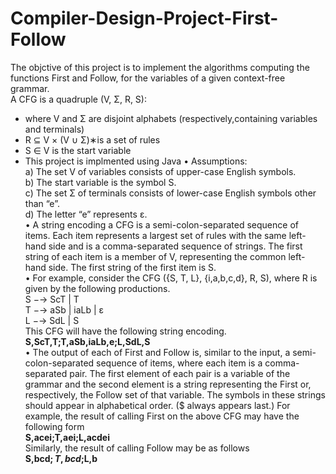 # Compiler-Design-Project-First-Follow
The objctive of this project is to implement the algorithms computing the functions First and Follow, for the variables of a given context-free grammar.   
A CFG is a quadruple (V, Σ, R, S):
* where V and Σ are disjoint alphabets (respectively,containing variables and terminals)
* R ⊆ V × (V ∪ Σ)∗is a set of rules
* S ∈ V is the start variable  
* This project is implmented using Java
•  Assumptions:  
a) The set V of variables consists of upper-case English symbols.  
b) The start variable is the symbol S.  
c) The set Σ of terminals consists of lower-case English symbols other than “e”.  
d) The letter “e” represents ε.  
• A string encoding a CFG is a semi-colon-separated sequence of items. Each item represents
a largest set of rules with the same left-hand side and is a comma-separated sequence of
strings. The first string of each item is a member of V, representing the common left-hand
side. The first string of the first item is S.  
• For example, consider the CFG ({S, T, L}, {i,a,b,c,d}, R, S), where R is given by the
following productions.  
S −→ ScT | T  
T −→ aSb | iaLb | ε  
L −→ SdL | S  
This CFG will have the following string encoding.  
**S,ScT,T;T,aSb,iaLb,e;L,SdL,S**  
• The output of each of First and Follow is, similar to the input, a semi-colon-separated
sequence of items, where each item is a comma-separated pair. The first element of each
pair is a variable of the grammar and the second element is a string representing the First
or, respectively, the Follow set of that variable. The symbols in these strings should appear
in alphabetical order. ($ always appears last.) For example, the result of calling First on
the above CFG may have the following form  
**S,acei;T,aei;L,acdei**    
Similarly, the result of calling Follow may be as follows  
**S,bcd$;T,bcd$;L,b**  

